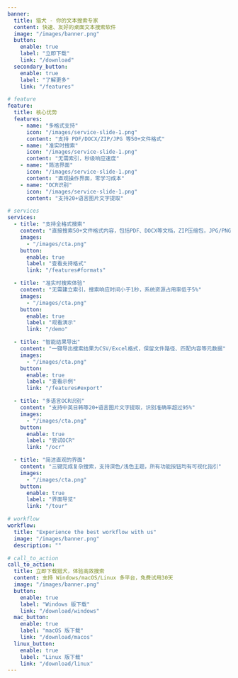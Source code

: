 ```yaml
---
banner:
  title: 猎犬 - 你的文本搜索专家
  content: 快速、友好的桌面文本搜索软件
  image: "/images/banner.png"
  button:
    enable: true
    label: "立即下载"
    link: "/download"
  secondary_button:
    enable: true
    label: "了解更多"
    link: "/features"

# feature
feature:
  title: 核心优势
  features:
    - name: "多格式支持"
      icon: "/images/service-slide-1.png"
      content: "支持 PDF/DOCX/ZIP/JPG 等50+文件格式"
    - name: "准实时搜索"
      icon: "/images/service-slide-1.png"
      content: "无需索引，秒级响应速度"
    - name: "简洁界面"
      icon: "/images/service-slide-1.png"
      content: "直观操作界面，零学习成本"
    - name: "OCR识别"
      icon: "/images/service-slide-1.png"
      content: "支持20+语言图片文字提取"

# services
services:
  - title: "支持全格式搜索"
    content: "直接搜索50+文件格式内容，包括PDF、DOCX等文档，ZIP压缩包，JPG/PNG图片中的文字"
    images:
      - "/images/cta.png"
    button:
      enable: true
      label: "查看支持格式"
      link: "/features#formats"

  - title: "准实时搜索体验"
    content: "无需建立索引，搜索响应时间小于1秒，系统资源占用率低于5%"
    images:
      - "/images/cta.png"
    button:
      enable: true
      label: "观看演示"
      link: "/demo"

  - title: "智能结果导出"
    content: "一键导出搜索结果为CSV/Excel格式，保留文件路径、匹配内容等元数据"
    images:
      - "/images/cta.png"
    button:
      enable: true
      label: "查看示例"
      link: "/features#export"

  - title: "多语言OCR识别"
    content: "支持中英日韩等20+语言图片文字提取，识别准确率超过95%"
    images:
      - "/images/cta.png"
    button:
      enable: true
      label: "尝试OCR"
      link: "/ocr"

  - title: "简洁直观的界面"
    content: "三键完成复杂搜索，支持深色/浅色主题，所有功能按钮均有可视化指引"
    images:
      - "/images/cta.png"
    button:
      enable: true
      label: "界面导览"
      link: "/tour"

# workflow
workflow:
  title: "Experience the best workflow with us"
  image: "/images/banner.png"
  description: ""

# call_to_action
call_to_action:
  title: 立即下载猎犬，体验高效搜索
  content: 支持 Windows/macOS/Linux 多平台，免费试用30天
  image: "/images/banner.png"
  button:
    enable: true
    label: "Windows 版下载"
    link: "/download/windows"
  mac_button:
    enable: true
    label: "macOS 版下载"
    link: "/download/macos"
  linux_button:
    enable: true
    label: "Linux 版下载"
    link: "/download/linux"
---
```

